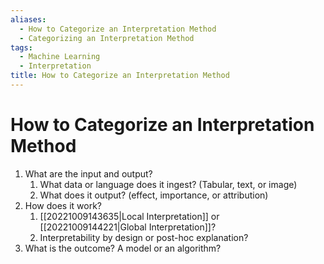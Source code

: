 ```yaml
---
aliases:
  - How to Categorize an Interpretation Method
  - Categorizing an Interpretation Method
tags:
  - Machine Learning
  - Interpretation
title: How to Categorize an Interpretation Method
---
```


# How to Categorize an Interpretation Method

1. What are the input and output?
	1. What data or language does it ingest? (Tabular, text, or image)
	2. What does it output? (effect, importance, or attribution)
2. How does it work?
	1. [[20221009143635|Local Interpretation]] or [[20221009144221|Global Interpretation]]?
	2. Interpretability by design or post-hoc explanation?
3. What is the outcome? A model or an algorithm?